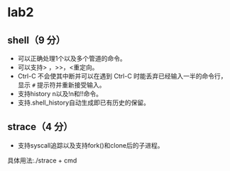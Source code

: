 # lab2

## shell（9 分）

* 可以正确处理1个以及多个管道的命令。
* 可以支持> ，>>，<重定向。
* Ctrl-C 不会使其中断并可以在遇到 Ctrl-C 时能丢弃已经输入一半的命令行，显示 `#` 提示符并重新接受输入。
* 支持history n以及!n和!!命令。
* 支持.shell_history自动生成即已有历史的保留。

## strace（4 分）

* 支持syscall追踪以及支持fork()和clone后的子进程。

具体用法:./strace + cmd